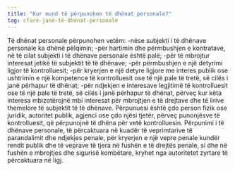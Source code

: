 ```yaml
---
title: "Kur mund të përpunohen të dhënat personale?"
tag: cfarë-janë-të-dhënat-personale
---
```

Të dhënat personale përpunohen vetëm: 
-nëse subjekti i të dhënave personale ka dhënë pëlqimin; 
-për hartimin dhe përmbushjen e kontratave, në të cilat subjekti i të dhënave personale është palë;
 -për të mbrojtur interesat jetikë të subjektit të të dhënave; 
-për përmbushjen e një detyrimi ligjor të kontrolluesit; 
-për kryerjen e një detyre ligjore me interes publik ose ushtrimin e një kompetence të kontrolluesit ose të një pale të tretë, së cilës i janë përhapur të dhënat; 
-për ndjekjen e interesave legjitimë të kontrolluesit ose të një pale të tretë, së cilës i janë përhapur të dhënat, përveç kur këta interesa mbizotërojnë mbi interesat për mbrojtjen e të drejtave dhe të lirive themelore të subjektit të të dhënave.
Përpunuesi është çdo person fizik ose juridik, autoritet publik, agjenci ose çdo njësi tjetër, përveç punonjësve të kontrolluesit, që përpunojnë të dhëna për vetë kontrolluesin. Përpunimi i të dhënave personale, të përcaktuara në kuadër të veprimtarive të parandalimit dhe ndjekjes penale, për kryerjen e një vepre penale kundër rendit publik dhe të veprave të tjera në fushën e të drejtës penale, si dhe në fushën e mbrojtjes dhe sigurisë kombëtare, kryhet nga autoritetet zyrtare të përcaktuara në ligj.
